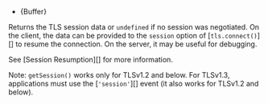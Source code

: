 <!-- YAML
added: v0.11.4
-->

* {Buffer}

Returns the TLS session data or `undefined` if no session was
negotiated. On the client, the data can be provided to the `session` option of
[`tls.connect()`][] to resume the connection. On the server, it may be useful
for debugging.

See [Session Resumption][] for more information.

Note: `getSession()` works only for TLSv1.2 and below. For TLSv1.3, applications
must use the [`'session'`][] event (it also works for TLSv1.2 and below).

